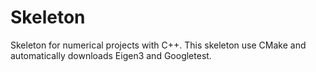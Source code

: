 # Skeleton

Skeleton for numerical projects with C++. This skeleton use CMake and
automatically downloads Eigen3 and Googletest.